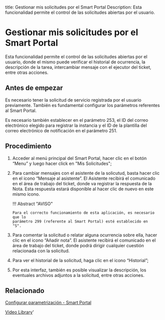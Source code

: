 title:  Gestionar mis solicitudes por el Smart Portal 
Description: Esta funcionalidad permite el control de las solicitudes abiertas por el usuario. 
# Gestionar mis solicitudes por el Smart Portal

Esta funcionalidad permite el control de las solicitudes abiertas por el usuario, donde el mismo puede verificar el historial de ocurrencia, la descripción de la tarea, intercambiar mensaje con el ejecutor del ticket, entre otras acciones.

Antes de empezar
----------------

Es necesario tener la solicitud de servicio registrada por el usuario
previamente. También es fundamental configurar los parámetros referentes al
Smart Portal.

Es necesario también establecer en el parámetro 253, el ID del correo
electrónico elegido para registrar la instancia y el ID de la plantilla del
correo electrónico de notificación en el parámetro 251.

Procedimiento
-------------

1.  Acceder al menú principal del Smart Portal, hacer clic en el botón “Menu” y
    luego hacer click en "Mis Solicitudes";

2.  Para cambiar mensajes con el asistente de la solicutud, basta hacer clic en
    el icono “Mensaje al asistente”. El Asistente recibirá el comunicado en el
    área de trabajo del ticket, donde va registrar la respuesta de la Nota. Esta
    respuesta estará disponible al hacer clic de nuevo en este mismo icono.

    !!! Abstract "AVISO"

        Para el correcto funcionamiento de esta aplicación, es necesario que lo
        parámetro 299 (referente al Smart Portal) esté establecido en
        "S".

3.  Para comentar la solicitud o relatar alguna ocurrencia sobre ella, hacer
    clic en el icono “Añadir nota”. El asistente recibirá el comunicado en el
    área de trabajo del ticket, donde podrá dirigir cualquier cuestión
    relacionada con la solicitud.

4.  Para ver el historial de la solicitud, haga clic en el icono “Historial”;

5.  Por esta interfaz, también es posible visualizar la descripción, los
    eventuales archivos adjuntos a la solicitud, entre otras acciones.

Relacionado
---------------

[Configurar parametrización - Smart Portal](/es-es/citsmart-platform-9/platform-administration/parameters-list/configure-parametrization-smart-portal.html)


<i class='fa fa-youtube-play  fa-2x' style='color:#97ce17;vertical-align: middle;'> </i> [Video Library](https://www.youtube.com/playlist?list=PLB5qK2uzf2RNtQcs0TnUp_O20VqF2A9yL)'

<!-- !!! tip "About"

    <b>Product/Version:</b> CITSmart | 8.00 &nbsp;&nbsp;
    <b>Updated:</b>01/25/2019 – Larissa Lourenço

